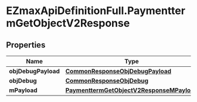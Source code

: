 # EZmaxApiDefinitionFull.PaymenttermGetObjectV2Response

## Properties

Name | Type | Description | Notes
------------ | ------------- | ------------- | -------------
**objDebugPayload** | [**CommonResponseObjDebugPayload**](CommonResponseObjDebugPayload.md) |  | 
**objDebug** | [**CommonResponseObjDebug**](CommonResponseObjDebug.md) |  | [optional] 
**mPayload** | [**PaymenttermGetObjectV2ResponseMPayload**](PaymenttermGetObjectV2ResponseMPayload.md) |  | 


